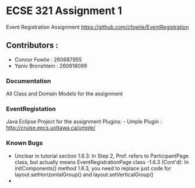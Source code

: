 ECSE 321 Assignment 1
====
Event Registration Assignment
https://github.com/cfowlie/EventRegistration

## Contributors :  
- Connor Fowlie :  260687955
- Yaniv Bronshtein : 260618099

### Documentation
All Class and Domain Models for the assignment

### EventRegistation
Java Eclipse Project for the assignment
Plugins:
	- Umple Plugin : http://cruise.eecs.uottawa.ca/umple/

### Known Bugs
- Unclear in tutorial section 1.6.3: In Step 2, Prof. refers to ParticipantPage class, but actually means EventRegistrationPage class
-1.6.3 (Cont'd): In initComponents() method 1.6.3, you need to replace just code for layout.setHorizontalGroup() and layout.setVerticalGroup()
-